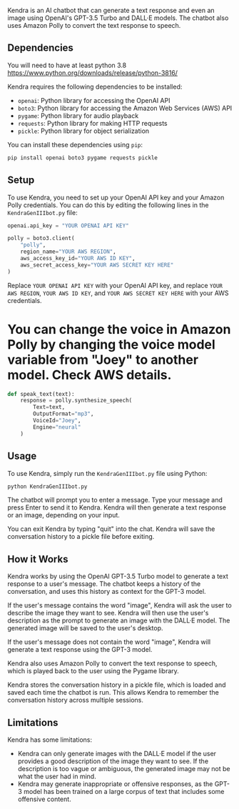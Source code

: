 Kendra is an AI chatbot that can generate a text response and even an image using OpenAI's GPT-3.5 Turbo and DALL·E models. The chatbot also uses Amazon Polly to convert the text response to speech.

## Dependencies
You will need to have at least python 3.8 https://www.python.org/downloads/release/python-3816/

Kendra requires the following dependencies to be installed:

- `openai`: Python library for accessing the OpenAI API
- `boto3`: Python library for accessing the Amazon Web Services (AWS) API
- `pygame`: Python library for audio playback
- `requests`: Python library for making HTTP requests
- `pickle`: Python library for object serialization

You can install these dependencies using `pip`:

```bash
pip install openai boto3 pygame requests pickle
```

## Setup

To use Kendra, you need to set up your OpenAI API key and your Amazon Polly credentials. You can do this by editing the following lines in the `KendraGenIIIbot.py` file:

```python
openai.api_key = "YOUR OPENAI API KEY"

polly = boto3.client(
    "polly",
    region_name="YOUR AWS REGION",
    aws_access_key_id="YOUR AWS ID KEY",
    aws_secret_access_key="YOUR AWS SECRET KEY HERE"
)
```
Replace `YOUR OPENAI API KEY` with your OpenAI API key, and replace `YOUR AWS REGION`, `YOUR AWS ID KEY`, and `YOUR AWS SECRET KEY HERE` with your AWS credentials.

# You can change the voice in Amazon Polly by changing the voice model variable from "Joey" to another model. Check AWS details.
```python
def speak_text(text):
    response = polly.synthesize_speech(
        Text=text,
        OutputFormat="mp3",
        VoiceId="Joey",
        Engine="neural"
    )
```    


## Usage

To use Kendra, simply run the `KendraGenIIIbot.py` file using Python:

```bash
python KendraGenIIIbot.py
```

The chatbot will prompt you to enter a message. Type your message and press Enter to send it to Kendra. Kendra will then generate a text response or an image, depending on your input.

You can exit Kendra by typing "quit" into the chat. Kendra will save the conversation history to a pickle file before exiting.

## How it Works

Kendra works by using the OpenAI GPT-3.5 Turbo model to generate a text response to a user's message. The chatbot keeps a history of the conversation, and uses this history as context for the GPT-3 model.

If the user's message contains the word "image", Kendra will ask the user to describe the image they want to see. Kendra will then use the user's description as the prompt to generate an image with the DALL·E model. The generated image will be saved to the user's desktop.

If the user's message does not contain the word "image", Kendra will generate a text response using the GPT-3 model.

Kendra also uses Amazon Polly to convert the text response to speech, which is played back to the user using the Pygame library.

Kendra stores the conversation history in a pickle file, which is loaded and saved each time the chatbot is run. This allows Kendra to remember the conversation history across multiple sessions.

## Limitations

Kendra has some limitations:

- Kendra can only generate images with the DALL·E model if the user provides a good description of the image they want to see. If the description is too vague or ambiguous, the generated image may not be what the user had in mind.
- Kendra may generate inappropriate or offensive responses, as the GPT-3 model has been trained on a large corpus of text that includes some offensive content.
